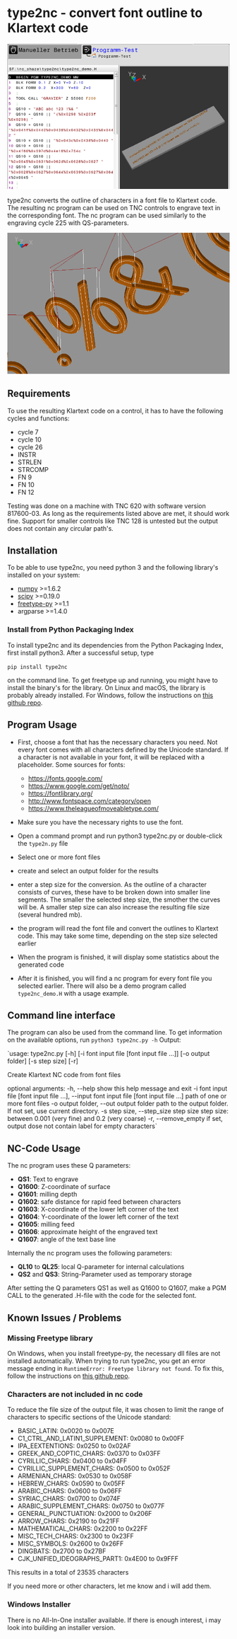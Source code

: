 # type2nc - convert font outline to Klartext code

![Program and Simulation](/screenshots/screen_1.png?raw=true "Program and Simulation")

type2nc converts the outline of characters in a font file to Klartext
code. The resulting nc program can be used on TNC controls to engrave
text in the corresponding font. The nc program can be used similarly to
the engraving cycle 225 with QS-parameters.

![Path details](/screenshots/screen_3.png?raw=true "Path details")

## Requirements
To use the resulting Klartext code on a control, it has to have the following
cycles and functions:

  - cycle 7
  - cycle 10
  - cycle 26
  - INSTR
  - STRLEN
  - STRCOMP
  - FN 9
  - FN 10
  - FN 12

Testing was done on a machine with TNC 620 with software version 817600-03. As
long as the requirements listed above are met, it should work fine.
Support for smaller controls like TNC 128 is untested but the output does not
contain any circular path's.

## Installation

To be able to use type2nc, you need python 3 and the following library's
installed on your system:

  - [numpy](https://www.numpy.org) \>=1.6.2
  - [scipy](https://www.scipy.org) \>=0.19.0
  - [freetype-py](https://github.com/rougier/freetype-py) \>=1.1
  - argparse \>=1.4.0

### Install from Python Packaging Index

To install type2nc and its dependencies from the Python Packaging Index,
first install python3. After a successful setup, type

`pip install type2nc`

on the command line.
To get freetype up and running, you might have to install the binary's
for the library. On Linux and macOS, the library is probably already
installed. For Windows, follow the instructions on  [this github repo](https://github.com/ubawurinna/freetype-windows-binaries).

## Program Usage

 - First, choose a font that has the necessary characters you
   need. Not every font comes with all characters defined by the
   Unicode standard. If a character is not available in your font,
   it will be replaced with a placeholder. Some sources for fonts:

    - <https://fonts.google.com/>
    - <https://www.google.com/get/noto/>
    - <https://fontlibrary.org/>
    - <http://www.fontspace.com/category/open>
    - <https://www.theleagueofmoveabletype.com/>

  - Make sure you have the necessary rights to use the font.

  - Open a command prompt and run python3 type2nc.py or double-click the
    `type2n.py` file

  - Select one or more font files

  - create and select an output folder for the results

  - enter a step size for the conversion. As the outline of a character
    consists of curves, these have to be broken down into smaller line
    segments. The smaller the selected step size, the smother the curves
    will be. A smaller step size can also increase the resulting file size
    (several hundred mb).

  - the program will read the font file and convert the outlines to
    Klartext code. This may take some time, depending on the step size
    selected earlier

  - When the program is finished, it will display some statistics about
    the generated code

  - After it is finished, you will find a nc program for every font file
    you selected earlier. There will also be a demo program called
    `type2nc_demo.H` with a usage example.

## Command line interface

The program can also be used from the command line. To get information on the
available options, run `python3 type2nc.py -h`
Output:

`usage: type2nc.py [-h] [-i font input file [font input file …]]
                  [-o output folder] [-s step size] [-r]


Create Klartext NC code from font files

optional arguments:
  -h, --help            show this help message and exit
  -i font input file [font input file …], --input font input file [font input file …]
                        path of one or more font files
  -o output folder, --out output folder
                        path to the output folder. If not set, use current
                        directory.
  -s step size, --step_size step size
                        step size: between 0.001 (very fine) and 0.2 (very
                        coarse)
  -r, --remove_empty    if set, output dose not contain label for empty
                        characters`



## NC-Code Usage

The nc program uses these Q parameters:

  - **QS1**: Text to engrave
  - **Q1600**: Z-coordinate of surface
  - **Q1601**: milling depth
  - **Q1602**: safe distance for rapid feed between characters
  - **Q1603**: X-coordinate of the lower left corner of the text
  - **Q1604**: Y-coordinate of the lower left corner of the text
  - **Q1605**: milling feed
  - **Q1606**: approximate height of the engraved text
  - **Q1607**: angle of the text base line

Internally the nc program uses the following parameters:

  - **QL10** to **QL25**: local Q-parameter for internal calculations
  - **QS2** and **QS3**: String-Parameter used as temporary storage

After setting the Q parameters QS1 as well as Q1600 to Q1607, make a
PGM CALL to the generated .H-file with the code for the selected font.

## Known Issues / Problems
### Missing Freetype library
On Windows, when you install freetype-py, the necessary dll files are not
installed automatically. When trying to run type2nc, you get an error message
ending in `RuntimeError: Freetype library not found`. To fix this, follow
the instructions on [this github repo](https://github.com/ubawurinna/freetype-windows-binaries).

### Characters are not included in nc code
To reduce the file size of the output file, it was chosen to limit the
range of characters to specific sections of the Unicode standard:

* BASIC_LATIN: 0x0020 to 0x007E
* C1_CTRL_AND_LATIN1_SUPPLEMENT: 0x0080 to 0x00FF
* IPA_EEXTENTIONS: 0x0250 to 0x02AF
* GREEK_AND_COPTIC_CHARS: 0x0370 to 0x03FF
* CYRILLIC_CHARS: 0x0400 to 0x04FF
* CYRILLIC_SUPPLEMENT_CHARS: 0x0500 to 0x052F
* ARMENIAN_CHARS: 0x0530 to 0x058F
* HEBREW_CHARS: 0x0590 to 0x05FF
* ARABIC_CHARS: 0x0600 to 0x06FF
* SYRIAC_CHARS: 0x0700 to 0x074F
* ARABIC_SUPPLEMENT_CHARS: 0x0750 to 0x077F
* GENERAL_PUNCTUATION: 0x2000 to 0x206F
* ARROW_CHARS: 0x2190 to 0x21FF
* MATHEMATICAL_CHARS: 0x2200 to 0x22FF
* MISC_TECH_CHARS: 0x2300 to 0x23FF
* MISC_SYMBOLS: 0x2600 to 0x26FF
* DINGBATS: 0x2700 to 0x27BF
* CJK_UNIFIED_IDEOGRAPHS_PART1: 0x4E00 to 0x9FFF

This results in a total of 23535 characters

If you need more or other characters, let me know and i will add them.

### Windows Installer
There is no All-In-One installer available. If there is enough interest, i may
look into building an installer version.
